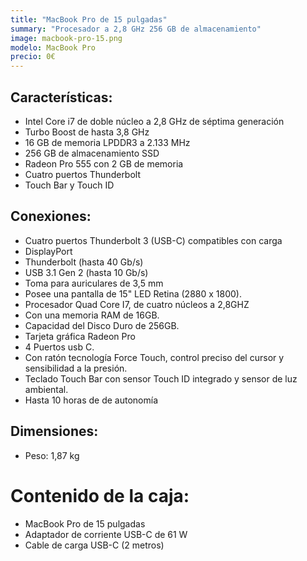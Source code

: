```yaml
---
title: "MacBook Pro de 15 pulgadas"
summary: "Procesador a 2,8 GHz 256 GB de almacenamiento"
image: macbook-pro-15.png
modelo: MacBook Pro
precio: 0€
---
```


## Características:

  - Intel Core i7 de doble núcleo a 2,8 GHz de séptima generación
  - Turbo Boost de hasta 3,8 GHz
  - 16 GB de memoria LPDDR3 a 2.133 MHz
  - 256 GB de almacenamiento SSD
  - Radeon Pro 555 con 2 GB de memoria
  - Cuatro puertos Thunderbolt
  - Touch Bar y Touch ID

## Conexiones:

  - Cuatro puertos Thunderbolt 3 (USB-C) compatibles con carga
  - DisplayPort
  - Thunderbolt (hasta 40 Gb/s)
  - USB 3.1 Gen 2 (hasta 10 Gb/s)
  - Toma para auriculares de 3,5 mm
  - Posee una pantalla de 15" LED Retina (2880 x 1800).
  - Procesador Quad Core I7, de cuatro núcleos a 2,8GHZ
  - Con una memoria RAM de 16GB.
  - Capacidad del Disco Duro de 256GB.
  - Tarjeta gráfica Radeon Pro  
  - 4 Puertos usb C.
  - Con ratón tecnología Force Touch, control preciso del cursor y sensibilidad a la presión.
  - Teclado Touch Bar con sensor Touch ID integrado y sensor de luz ambiental.
  - Hasta 10 horas de de autonomía

## Dimensiones:

  - Peso: 1,87 kg

# Contenido de la caja:

  - MacBook Pro de 15 pulgadas
  - Adaptador de corriente USB-C de 61 W
  - Cable de carga USB-C (2 metros)
